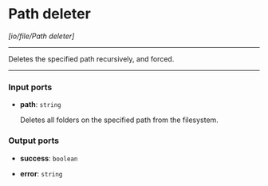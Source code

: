 # Path deleter

_[io/file/Path deleter]_

---

Deletes the specified path recursively, and forced.  

---

### Input ports

* __path__: ` string `

    Deletes all folders on the specified path from the filesystem.

### Output ports

* __success__: ` boolean `


* __error__: ` string `

